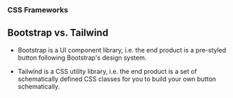 ### CSS Frameworks

## Bootstrap vs. Tailwind

- Bootstrap is a UI component library, i.e. the end product is a pre-styled button following Bootstrap's design system.

- Tailwind is a CSS utility library, i.e. the end product is a set of schematically defined CSS classes for you to build your own button schematically.
